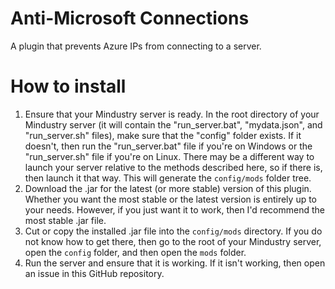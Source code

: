 # Anti-Microsoft Connections
A plugin that prevents Azure IPs from connecting to a server.

# How to install
1. Ensure that your Mindustry server is ready. In the root directory of your Mindustry server (it will contain the
"run_server.bat", "mydata.json", and "run_server.sh" files), make sure that the "config" folder exists. If it doesn't,
then run the "run_server.bat" file if you're on Windows or the "run_server.sh" file if you're on Linux. There may be
a different way to launch your server relative to the methods described here, so if there is, then launch it that way.
This will generate the `config/mods` folder tree.
2. Download the .jar for the latest (or more stable) version of this plugin. Whether you want the most stable or the 
latest version is entirely up to your needs. However, if you just want it to work, then I'd recommend the most stable
.jar file.
3. Cut or copy the installed .jar file into the `config/mods` directory. If you do not know how to get there, then go to
the root of your Mindustry server, open the `config` folder, and then open the `mods` folder.
4. Run the server and ensure that it is working. If it isn't working, then open an issue in this GitHub repository.
